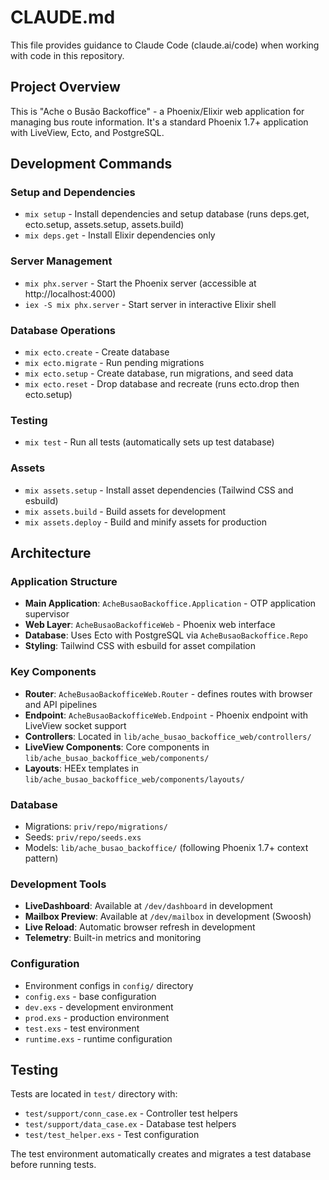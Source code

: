 # CLAUDE.md

This file provides guidance to Claude Code (claude.ai/code) when working with code in this repository.

## Project Overview

This is "Ache o Busão Backoffice" - a Phoenix/Elixir web application for managing bus route information. It's a standard Phoenix 1.7+ application with LiveView, Ecto, and PostgreSQL.

## Development Commands

### Setup and Dependencies
- `mix setup` - Install dependencies and setup database (runs deps.get, ecto.setup, assets.setup, assets.build)
- `mix deps.get` - Install Elixir dependencies only

### Server Management
- `mix phx.server` - Start the Phoenix server (accessible at http://localhost:4000)
- `iex -S mix phx.server` - Start server in interactive Elixir shell

### Database Operations
- `mix ecto.create` - Create database
- `mix ecto.migrate` - Run pending migrations
- `mix ecto.setup` - Create database, run migrations, and seed data
- `mix ecto.reset` - Drop database and recreate (runs ecto.drop then ecto.setup)

### Testing
- `mix test` - Run all tests (automatically sets up test database)

### Assets
- `mix assets.setup` - Install asset dependencies (Tailwind CSS and esbuild)
- `mix assets.build` - Build assets for development
- `mix assets.deploy` - Build and minify assets for production

## Architecture

### Application Structure
- **Main Application**: `AcheBusaoBackoffice.Application` - OTP application supervisor
- **Web Layer**: `AcheBusaoBackofficeWeb` - Phoenix web interface
- **Database**: Uses Ecto with PostgreSQL via `AcheBusaoBackoffice.Repo`
- **Styling**: Tailwind CSS with esbuild for asset compilation

### Key Components
- **Router**: `AcheBusaoBackofficeWeb.Router` - defines routes with browser and API pipelines
- **Endpoint**: `AcheBusaoBackofficeWeb.Endpoint` - Phoenix endpoint with LiveView socket support
- **Controllers**: Located in `lib/ache_busao_backoffice_web/controllers/`
- **LiveView Components**: Core components in `lib/ache_busao_backoffice_web/components/`
- **Layouts**: HEEx templates in `lib/ache_busao_backoffice_web/components/layouts/`

### Database
- Migrations: `priv/repo/migrations/`
- Seeds: `priv/repo/seeds.exs`
- Models: `lib/ache_busao_backoffice/` (following Phoenix 1.7+ context pattern)

### Development Tools
- **LiveDashboard**: Available at `/dev/dashboard` in development
- **Mailbox Preview**: Available at `/dev/mailbox` in development (Swoosh)
- **Live Reload**: Automatic browser refresh in development
- **Telemetry**: Built-in metrics and monitoring

### Configuration
- Environment configs in `config/` directory
- `config.exs` - base configuration
- `dev.exs` - development environment
- `prod.exs` - production environment
- `test.exs` - test environment
- `runtime.exs` - runtime configuration

## Testing
Tests are located in `test/` directory with:
- `test/support/conn_case.ex` - Controller test helpers
- `test/support/data_case.ex` - Database test helpers
- `test/test_helper.exs` - Test configuration

The test environment automatically creates and migrates a test database before running tests.